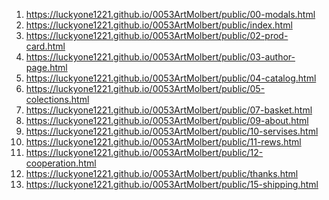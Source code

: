 <!-- https://github.com/luckyone1221/0053ArtMolbert -->

1. <https://luckyone1221.github.io/0053ArtMolbert/public/00-modals.html>
1. <https://luckyone1221.github.io/0053ArtMolbert/public/index.html>
1. <https://luckyone1221.github.io/0053ArtMolbert/public/02-prod-card.html>
1. <https://luckyone1221.github.io/0053ArtMolbert/public/03-author-page.html>
1. <https://luckyone1221.github.io/0053ArtMolbert/public/04-catalog.html>
1. <https://luckyone1221.github.io/0053ArtMolbert/public/05-colections.html>
1. <https://luckyone1221.github.io/0053ArtMolbert/public/07-basket.html>
1. <https://luckyone1221.github.io/0053ArtMolbert/public/09-about.html>
1. <https://luckyone1221.github.io/0053ArtMolbert/public/10-servises.html>
1. <https://luckyone1221.github.io/0053ArtMolbert/public/11-rews.html>
1. <https://luckyone1221.github.io/0053ArtMolbert/public/12-сooperation.html>
1. <https://luckyone1221.github.io/0053ArtMolbert/public/thanks.html>
1. <https://luckyone1221.github.io/0053ArtMolbert/public/15-shipping.html>
<!-- 1. <https://luckyone1221.github.io/0053ArtMolbert/public/06-order.html> -->
<!-- 1. <https://luckyone1221.github.io/0053ArtMolbert/public/14-cabinet.html> -->